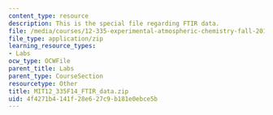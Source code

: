 ```yaml
---
content_type: resource
description: This is the special file regarding FTIR data.
file: /media/courses/12-335-experimental-atmospheric-chemistry-fall-2014/4f4271b4141f28e627c9b181e0ebce5b_MIT12_335F14_FTIR_data.zip
file_type: application/zip
learning_resource_types:
- Labs
ocw_type: OCWFile
parent_title: Labs
parent_type: CourseSection
resourcetype: Other
title: MIT12_335F14_FTIR_data.zip
uid: 4f4271b4-141f-28e6-27c9-b181e0ebce5b
---
```

